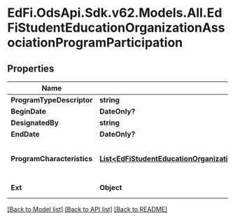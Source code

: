 # EdFi.OdsApi.Sdk.v62.Models.All.EdFiStudentEducationOrganizationAssociationProgramParticipation

## Properties

Name | Type | Description | Notes
------------ | ------------- | ------------- | -------------
**ProgramTypeDescriptor** | **string** | The type of program. | 
**BeginDate** | **DateOnly?** | The date the student was associated with the program or service. | [optional] 
**DesignatedBy** | **string** | The person, organization, or department that designated the program association. | [optional] 
**EndDate** | **DateOnly?** | The date the program participation ended. | [optional] 
**ProgramCharacteristics** | [**List&lt;EdFiStudentEducationOrganizationAssociationProgramParticipationProgramCharacteristic&gt;**](EdFiStudentEducationOrganizationAssociationProgramParticipationProgramCharacteristic.md) | An unordered collection of studentEducationOrganizationAssociationProgramParticipationProgramCharacteristics. Reflects important characteristics of the program, such as categories or particular indications. | [optional] 
**Ext** | **Object** | Extensions to the StudentEducationOrganizationAssociationProgramParticipation entity. | [optional] 

[[Back to Model list]](../README.md#documentation-for-models) [[Back to API list]](../README.md#documentation-for-api-endpoints) [[Back to README]](../README.md)

